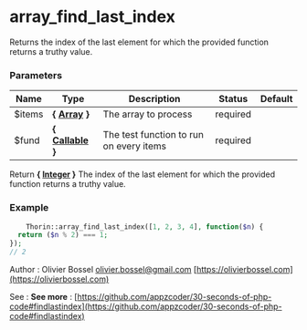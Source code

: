 # array_find_last_index

Returns the index of the last element for which the provided function returns a truthy value.


### Parameters
Name  |  Type  |  Description  |  Status  |  Default
------------  |  ------------  |  ------------  |  ------------  |  ------------
$items  |  **{ [Array](http://php.net/manual/en/language.types.array.php) }**  |  The array to process  |  required  |
$fund  |  **{ [Callable](http://php.net/manual/en/language.types.callable.php) }**  |  The test function to run on every items  |  required  |

Return **{ [Integer](http://php.net/manual/en/language.types.integer.php) }** The index of the last element for which the provided function returns a truthy value.

### Example
```php
	Thorin::array_find_last_index([1, 2, 3, 4], function($n) {
  return ($n % 2) === 1;
});
// 2
```
Author : Olivier Bossel [olivier.bossel@gmail.com](mailto:olivier.bossel@gmail.com) [https://olivierbossel.com](https://olivierbossel.com)

See : **See more** : [https://github.com/appzcoder/30-seconds-of-php-code#findlastindex](https://github.com/appzcoder/30-seconds-of-php-code#findlastindex)